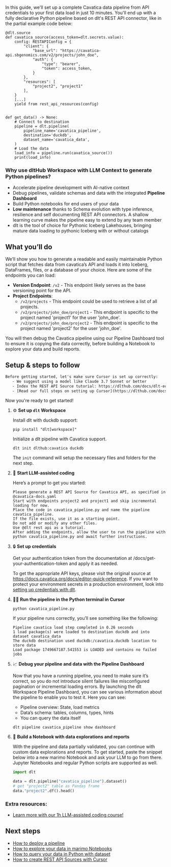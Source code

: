 In this guide, we'll set up a complete Cavatica data pipeline from API credentials to your first data load in just 10 minutes. You'll end up with a fully declarative Python pipeline based on dlt's REST API connector, like in the partial example code below:

```python-outcome
@dlt.source
def cavatica_source(access_token=dlt.secrets.value):
    config: RESTAPIConfig = {
        "client": {
            "base_url": "https://cavatica-api.sbgenomics.com/v2/projects/john_doe",
            "auth": {
                "type": "bearer",
                "token": access_token,
            }
        },
        "resources": [
            "project2", "project1"
        ],
    }
    [...]
    yield from rest_api_resources(config)


def get_data() -> None:
    # Connect to destination
    pipeline = dlt.pipeline(
        pipeline_name='cavatica_pipeline',
        destination='duckdb',
        dataset_name='cavatica_data', 
    )
    # Load the data
    load_info = pipeline.run(cavatica_source())
    print(load_info) 
```

### Why use dltHub Workspace with LLM Context to generate Python pipelines?

- Accelerate pipeline development with AI-native context
- Debug pipelines, validate schemas and data with the integrated **Pipeline Dashboard**
- Build Python notebooks for end users of your data
- **Low maintenance** thanks to Schema evolution with type inference, resilience and self documenting REST API connectors. A shallow learning curve makes the pipeline easy to extend by any team member
- dlt is the tool of choice for Pythonic Iceberg Lakehouses, bringing mature data loading to pythonic Iceberg with or without catalogs

## What you’ll do

We’ll show you how to generate a readable and easily maintainable Python script that fetches data from cavatica’s API and loads it into Iceberg, DataFrames, files, or a database of your choice. Here are some of the endpoints you can load:

- **Version Endpoint**: `/v2` - This endpoint likely serves as the base versioning point for the API.
- **Project Endpoints**: 
  - `/v2/projects` - This endpoint could be used to retrieve a list of all projects.
  - `/v2/projects/john_doe/project1` - This endpoint is specific to the project named 'project1' for the user 'john_doe'.
  - `/v2/projects/john_doe/project2` - This endpoint is specific to the project named 'project2' for the user 'john_doe'.

You will then debug the Cavatica pipeline using our Pipeline Dashboard tool to ensure it is copying the data correctly, before building a Notebook to explore your data and build reports.

## Setup & steps to follow

```default
Before getting started, let's make sure Cursor is set up correctly:
   - We suggest using a model like Claude 3.7 Sonnet or better
   - Index the REST API Source tutorial: https://dlthub.com/docs/dlt-ecosystem/verified-sources/rest_api/ and add it to context as **@dlt rest api**
   - [Read our full steps on setting up Cursor](https://dlthub.com/docs/dlt-ecosystem/llm-tooling/cursor-restapi#23-configuring-cursor-with-documentation)
```

Now you're ready to get started!

1. ⚙️ **Set up `dlt` Workspace**
    
    Install dlt with duckdb support:
    ```shell
    pip install "dlt[workspace]"
    ```

    Initialize a dlt pipeline with Cavatica support.
    ```shell
    dlt init dlthub:cavatica duckdb
    ```

    The `init` command will setup the necessary files and folders for the next step.
    
2. 🤠 **Start LLM-assisted coding**
    
    Here’s a prompt to get you started:
    
    ```prompt
    Please generate a REST API Source for Cavatica API, as specified in @cavatica-docs.yaml 
    Start with endpoints project2 and project1 and skip incremental loading for now. 
    Place the code in cavatica_pipeline.py and name the pipeline cavatica_pipeline. 
    If the file exists, use it as a starting point. 
    Do not add or modify any other files. 
    Use @dlt rest api as a tutorial. 
    After adding the endpoints, allow the user to run the pipeline with python cavatica_pipeline.py and await further instructions.
    ```

    
3. 🔒 **Set up credentials** 
    
    Get your authentication token from the documentation at /docs/get-your-authentication-token and apply it as needed.
    
    To get the appropriate API keys, please visit the original source at https://docs.cavatica.org/docs/editor-quick-reference.
    If you want to protect your environment secrets in a production environment, look into [setting up credentials with dlt](https://dlthub.com/docs/walkthroughs/add_credentials).
    
4. 🏃‍♀️ **Run the pipeline in the Python terminal in Cursor**
    
    ```shell
    python cavatica_pipeline.py
    ```
    
    If your pipeline runs correctly, you’ll see something like the following:
    
    ```shell
    Pipeline cavatica load step completed in 0.26 seconds
    1 load package(s) were loaded to destination duckdb and into dataset cavatica_data
    The duckdb destination used duckdb:/cavatica.duckdb location to store data
    Load package 1749667187.541553 is LOADED and contains no failed jobs
    ```
    
5. 📈 **Debug your pipeline and data with the Pipeline Dashboard**

    Now that you have a running pipeline, you need to make sure it’s correct, so you do not introduce silent failures like misconfigured pagination or incremental loading errors. By launching the dlt Workspace Pipeline Dashboard, you can see various information about the pipeline to enable you to test it. Here you can see:
    - Pipeline overview: State, load metrics
    - Data’s schema: tables, columns, types, hints
    - You can query the data itself
    
    ```shell
    dlt pipeline cavatica_pipeline show dashboard
    ```
    
6. 🐍 **Build a Notebook with data explorations and reports**

    With the pipeline and data partially validated, you can continue with custom data explorations and reports. To get started, paste the snippet below into a new marimo Notebook and ask your LLM to go from there. Jupyter Notebooks and regular Python scripts are supported as well.

    
    ```python
    import dlt

   data = dlt.pipeline("cavatica_pipeline").dataset()
   # get "project2" table as Pandas frame
   data."project2".df().head()
    ```

### Extra resources:

- [Learn more with our 1h LLM-assisted coding course!](https://www.youtube.com/watch?v=GGid70rnJuM)

## Next steps

- [How to deploy a pipeline](https://dlthub.com/docs/walkthroughs/deploy-a-pipeline)
- [How to explore your data in marimo Notebooks](https://dlthub.com/docs/general-usage/dataset-access/marimo)
- [How to query your data in Python with dataset](https://dlthub.com/docs/general-usage/dataset-access/dataset)
- [How to create REST API Sources with Cursor](https://dlthub.com/docs/dlt-ecosystem/llm-tooling/cursor-restapi)
